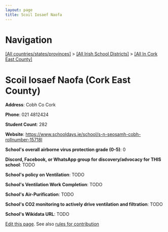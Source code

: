 ```yaml
---
layout: page
title: Scoil Iosaef Naofa
---
```

# Navigation

[[All countries/states/provinces]](../../..) > [[All Irish School Districts]](../..) > [[All In Cork East County]](..)

# Scoil Iosaef Naofa (Cork East County)

**Address**: Cobh Co Cork

**Phone**: 021 4812424

**Student Count**: 282

**Website**: <https://www.schooldays.ie/school/s-n-seosamh-cobh-rollnumber-15718I>

**School's overall airborne virus protection grade (0-5)**: 0

**Discord, Facebook, or WhatsApp group for discovery/advocacy for THIS school**: TODO

**School's policy on Ventilation**: TODO

**School's Ventilation Work Completion**: TODO

**School's Air-Purification**: TODO

**School's CO2 monitoring to actively drive ventilation and filtration**: TODO

**School's Wikidata URL**: TODO


[Edit this page](https://github.com/ventilate-schools/Ireland/edit/main/./Cork_East_County/Scoil_Iosaef_Naofa.md). See also [rules for contribution](../../../contribution-rules/)